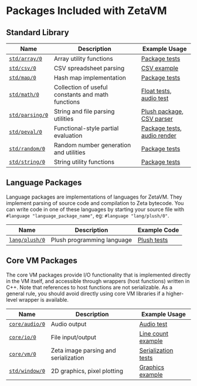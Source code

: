 Packages Included with ZetaVM
=============================

Standard Library
----------------

| Name  | Description | Example Usage |
| --- | --- | --- |
| [`std/array/0`](/plush/array.pls)                 | Array utility functions                            | [Package tests](/tests/plush/array.pls) |
| [`std/csv/0`](/packages/std/csv/0/package)        | CSV spreadsheet parsing                            | [CSV example](/examples/csv_parsing.pls) |
| [`std/map/0`](/plush/map.pls)                     | Hash map implementation                            | [Package tests](/tests/plush/map.pls) |
| [`std/math/0`](/plush/math.pls)                   | Collection of useful constants and math functions  | [Float tests](/tests/plush/floats.pls), [audio test](/examples/audio_test.pls) |
| [`std/parsing/0`](/plush/parsing.pls)             | String and file parsing utilities                  | [Plush package](/plush/plush_pkg.pls), [CSV parser](/packages/std/csv/0/package) |
| [`std/peval/0`](/packages/std/peval/0/package)    | Functional-style partial evaluation                | [Package tests](/tests/plush/peval.pls), [audio render](/examples/audio_render.pls) |
| [`std/random/0`]()                                | Random number generation and utilities             | [Package tests](/tests/plush/random.pls) |
| [`std/string/0`](/plush/string.pls)               | String utility functions                           | [Package tests](/tests/plush/strings.pls) |

Language Packages
-----------------

Language packages are implementations of languages for ZetaVM. They implement parsing of source code and compilation
to Zeta bytecode. You can write code in one of these languages by starting your source file with `#language "language_package_name"`, eg: `#language "lang/plush/0"`.

| Name  | Description | Example Code |
| --- | --- | -- |
| [`lang/plush/0`](/plush/plush_pkg.pls) | Plush programming language | [Plush tests](/tests/plush) |


Core VM Packages
----------------

The core VM packages provide I/O functionality that is implemented directly in the VM itself, and accessible
through wrappers (host functions) written in C++. Note that references to host functions are not serializable.
As a general rule, you should avoid directly using core VM libraries if a higher-level wrapper is available.

| Name  | Description | Example Usage |
| --- | --- | --- |
| [`core/audio/0`](/vm/packages.cpp)  | Audio output                           | [Audio test](/examples/audio_test.pls) |
| [`core/io/0`](/vm/packages.cpp)     | File input/output                      | [Line count example](/examples/line_count.pls) |
| [`core/vm/0`](/vm/packages.cpp)     | Zeta image parsing and serialization   | [Serialization tests](/tests/plush/serialize.pls) |
| [`std/window/0`](/vm/packages.cpp)  | 2D graphics, pixel plotting            | [Graphics example](/examples/graphics.pls) |
